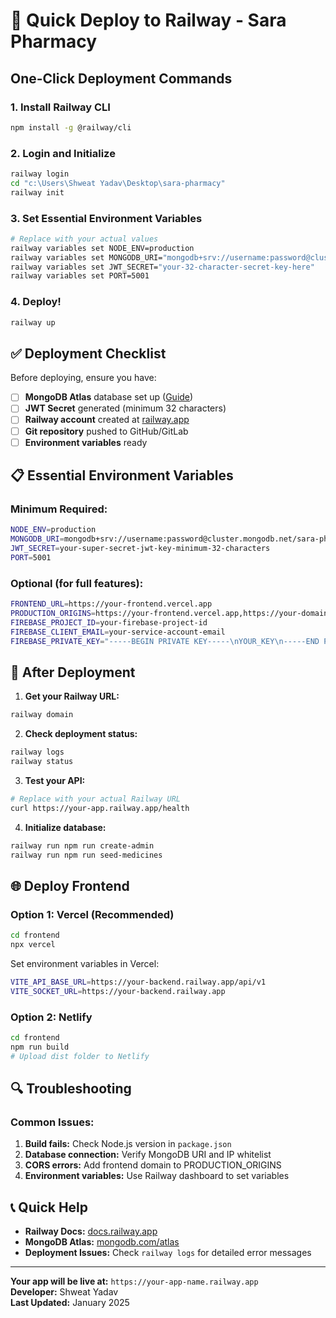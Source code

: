 # 🚀 Quick Deploy to Railway - Sara Pharmacy

## One-Click Deployment Commands

### 1. Install Railway CLI
```bash
npm install -g @railway/cli
```

### 2. Login and Initialize
```bash
railway login
cd "c:\Users\Shweat Yadav\Desktop\sara-pharmacy"
railway init
```

### 3. Set Essential Environment Variables
```bash
# Replace with your actual values
railway variables set NODE_ENV=production
railway variables set MONGODB_URI="mongodb+srv://username:password@cluster.mongodb.net/sara-pharmacy"
railway variables set JWT_SECRET="your-32-character-secret-key-here"
railway variables set PORT=5001
```

### 4. Deploy!
```bash
railway up
```

## ✅ Deployment Checklist

Before deploying, ensure you have:

- [ ] **MongoDB Atlas** database set up ([Guide](./MONGODB_SETUP.md))
- [ ] **JWT Secret** generated (minimum 32 characters)
- [ ] **Railway account** created at [railway.app](https://railway.app)
- [ ] **Git repository** pushed to GitHub/GitLab
- [ ] **Environment variables** ready

## 📋 Essential Environment Variables

### Minimum Required:
```bash
NODE_ENV=production
MONGODB_URI=mongodb+srv://username:password@cluster.mongodb.net/sara-pharmacy
JWT_SECRET=your-super-secret-jwt-key-minimum-32-characters
PORT=5001
```

### Optional (for full features):
```bash
FRONTEND_URL=https://your-frontend.vercel.app
PRODUCTION_ORIGINS=https://your-frontend.vercel.app,https://your-domain.com
FIREBASE_PROJECT_ID=your-firebase-project-id
FIREBASE_CLIENT_EMAIL=your-service-account-email
FIREBASE_PRIVATE_KEY="-----BEGIN PRIVATE KEY-----\nYOUR_KEY\n-----END PRIVATE KEY-----\n"
```

## 🎯 After Deployment

1. **Get your Railway URL:**
```bash
railway domain
```

2. **Check deployment status:**
```bash
railway logs
railway status
```

3. **Test your API:**
```bash
# Replace with your actual Railway URL
curl https://your-app.railway.app/health
```

4. **Initialize database:**
```bash
railway run npm run create-admin
railway run npm run seed-medicines
```

## 🌐 Deploy Frontend

### Option 1: Vercel (Recommended)
```bash
cd frontend
npx vercel
```

Set environment variables in Vercel:
```bash
VITE_API_BASE_URL=https://your-backend.railway.app/api/v1
VITE_SOCKET_URL=https://your-backend.railway.app
```

### Option 2: Netlify
```bash
cd frontend
npm run build
# Upload dist folder to Netlify
```

## 🔍 Troubleshooting

### Common Issues:

1. **Build fails:** Check Node.js version in `package.json`
2. **Database connection:** Verify MongoDB URI and IP whitelist
3. **CORS errors:** Add frontend domain to PRODUCTION_ORIGINS
4. **Environment variables:** Use Railway dashboard to set variables

## 📞 Quick Help

- **Railway Docs:** [docs.railway.app](https://docs.railway.app)
- **MongoDB Atlas:** [mongodb.com/atlas](https://mongodb.com/atlas)
- **Deployment Issues:** Check `railway logs` for detailed error messages

---

**Your app will be live at:** `https://your-app-name.railway.app`  
**Developer:** Shweat Yadav  
**Last Updated:** January 2025